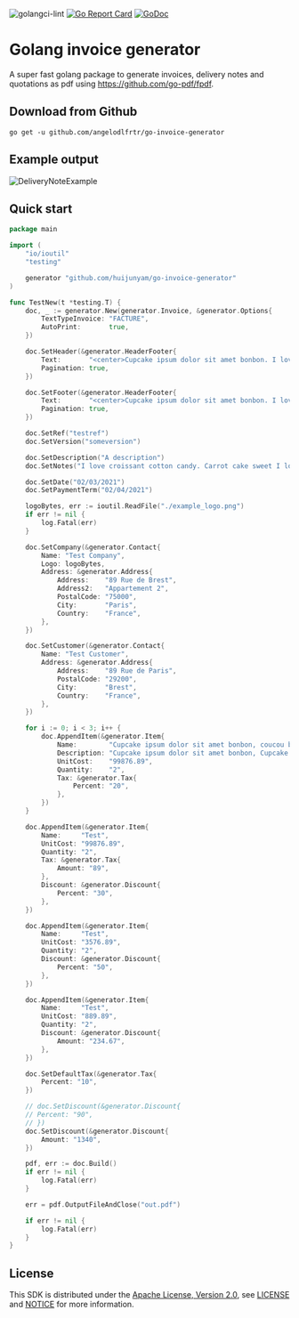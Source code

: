 ![golangci-lint](https://github.com/angelodlfrtr/go-invoice-generator/actions/workflows/golangci-lint.yml/badge.svg)
[![Go Report Card](https://goreportcard.com/badge/github.com/angelodlfrtr/go-invoice-generator)](https://goreportcard.com/report/github.com/angelodlfrtr/go-invoice-generator)
[![GoDoc](https://godoc.org/github.com/angelodlfrtr/go-invoice-generator?status.svg)](https://godoc.org/github.com/angelodlfrtr/go-invoice-generator)

# Golang invoice generator

A super fast golang package to generate invoices, delivery notes and quotations as pdf
using https://github.com/go-pdf/fpdf.

## Download from Github

```
go get -u github.com/angelodlfrtr/go-invoice-generator
```

## Example output

![DeliveryNoteExample](example.png)

## Quick start

```go
package main

import (
	"io/ioutil"
	"testing"

	generator "github.com/huijunyam/go-invoice-generator"
)

func TestNew(t *testing.T) {
	doc, _ := generator.New(generator.Invoice, &generator.Options{
		TextTypeInvoice: "FACTURE",
		AutoPrint:       true,
	})

	doc.SetHeader(&generator.HeaderFooter{
		Text:       "<center>Cupcake ipsum dolor sit amet bonbon. I love croissant cotton candy. Carrot cake sweet I love sweet roll cake powder.</center>",
		Pagination: true,
	})

	doc.SetFooter(&generator.HeaderFooter{
		Text:       "<center>Cupcake ipsum dolor sit amet bonbon. I love croissant cotton candy. Carrot cake sweet I love sweet roll cake powder.</center>",
		Pagination: true,
	})

	doc.SetRef("testref")
	doc.SetVersion("someversion")

	doc.SetDescription("A description")
	doc.SetNotes("I love croissant cotton candy. Carrot cake sweet I love sweet roll cake powder! I love croissant cotton candy. Carrot cake sweet I love sweet roll cake powder! I love croissant cotton candy. Carrot cake sweet I love sweet roll cake powder! I love croissant cotton candy. Carrot cake sweet I love sweet roll cake powder! ")

	doc.SetDate("02/03/2021")
	doc.SetPaymentTerm("02/04/2021")

	logoBytes, err := ioutil.ReadFile("./example_logo.png")
    if err != nil {
		log.Fatal(err)
    }

	doc.SetCompany(&generator.Contact{
		Name: "Test Company",
		Logo: logoBytes,
		Address: &generator.Address{
			Address:    "89 Rue de Brest",
			Address2:   "Appartement 2",
			PostalCode: "75000",
			City:       "Paris",
			Country:    "France",
		},
	})

	doc.SetCustomer(&generator.Contact{
		Name: "Test Customer",
		Address: &generator.Address{
			Address:    "89 Rue de Paris",
			PostalCode: "29200",
			City:       "Brest",
			Country:    "France",
		},
	})

	for i := 0; i < 3; i++ {
		doc.AppendItem(&generator.Item{
			Name:        "Cupcake ipsum dolor sit amet bonbon, coucou bonbon lala jojo, mama titi toto",
			Description: "Cupcake ipsum dolor sit amet bonbon, Cupcake ipsum dolor sit amet bonbon, Cupcake ipsum dolor sit amet bonbon",
			UnitCost:    "99876.89",
			Quantity:    "2",
			Tax: &generator.Tax{
				Percent: "20",
			},
		})
	}

	doc.AppendItem(&generator.Item{
		Name:     "Test",
		UnitCost: "99876.89",
		Quantity: "2",
		Tax: &generator.Tax{
			Amount: "89",
		},
		Discount: &generator.Discount{
			Percent: "30",
		},
	})

	doc.AppendItem(&generator.Item{
		Name:     "Test",
		UnitCost: "3576.89",
		Quantity: "2",
		Discount: &generator.Discount{
			Percent: "50",
		},
	})

	doc.AppendItem(&generator.Item{
		Name:     "Test",
		UnitCost: "889.89",
		Quantity: "2",
		Discount: &generator.Discount{
			Amount: "234.67",
		},
	})

	doc.SetDefaultTax(&generator.Tax{
		Percent: "10",
	})

	// doc.SetDiscount(&generator.Discount{
	// Percent: "90",
	// })
	doc.SetDiscount(&generator.Discount{
		Amount: "1340",
	})

	pdf, err := doc.Build()
	if err != nil {
		log.Fatal(err)
	}

	err = pdf.OutputFileAndClose("out.pdf")

	if err != nil {
		log.Fatal(err)
	}
}

```

## License

This SDK is distributed under the
[Apache License, Version 2.0](http://www.apache.org/licenses/LICENSE-2.0),
see [LICENSE](./LICENSE) and [NOTICE](./NOTICE) for more information.
